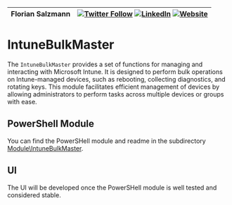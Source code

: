 |Florian Salzmann|[![Twitter Follow](https://img.shields.io/badge/Twitter-1DA1F2?style=for-the-badge&logo=twitter&logoColor=white)](https://twitter.com/FlorianSLZ/)  [![LinkedIn](https://img.shields.io/badge/LinkedIn-0077B5?style=for-the-badge&logo=linkedin&logoColor=white)](https://www.linkedin.com/in/fsalzmann/)  [![Website](https://img.shields.io/badge/website-000000?style=for-the-badge&logo=About.me&logoColor=white)](https://scloud.work/en/about)|
|----------------|-------------------------------|

# IntuneBulkMaster 
The `IntuneBulkMaster` provides a set of functions for managing and interacting with Microsoft Intune. It is designed to perform bulk operations on Intune-managed devices, such as rebooting, collecting diagnostics, and rotating keys. This module facilitates efficient management of devices by allowing administrators to perform tasks across multiple devices or groups with ease.

## PowerShell Module
You can find the PowerSHell module and readme in the subdirectory [Module\IntuneBulkMaster](https://github.com/FlorianSLZ/IntuneBulkMaster/tree/main/Module/IntuneBulkMaster).

## UI
The UI will be developed once the PowerSHell module is well tested and considered stable. 
